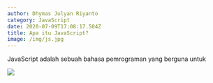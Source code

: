 ```yaml
---
author: Dhymas Julyan Riyanto
category: JavaScript
date: 2020-07-09T17:08:17.504Z
title: Apa itu JavaScript?
image: /img/js.jpg
---
```

JavaScript adalah sebuah bahasa pemrograman yang berguna untuk 
![](<>)

![](/img/einstein.jpg)
